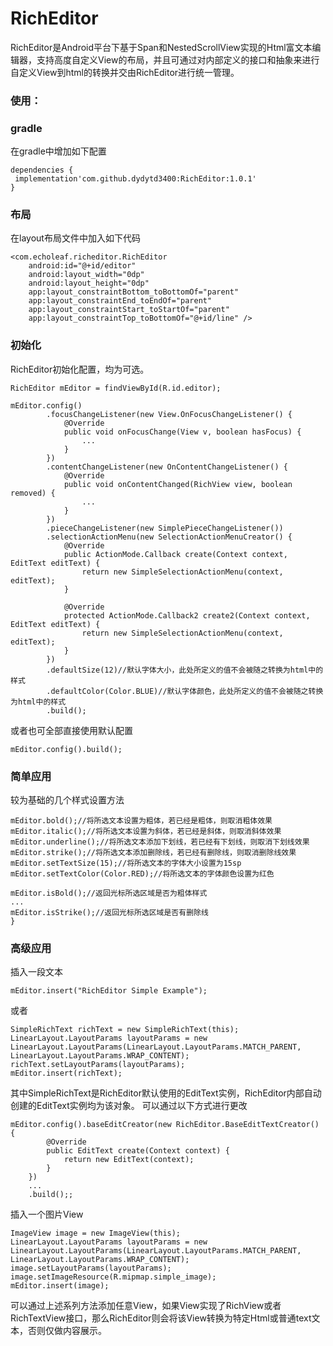 # RichEditor
RichEditor是Android平台下基于Span和NestedScrollView实现的Html富文本编辑器，支持高度自定义View的布局，并且可通过对内部定义的接口和抽象来进行自定义View到html的转换并交由RichEditor进行统一管理。

### 使用：
### gradle
在gradle中增加如下配置
```
dependencies {
 implementation'com.github.dydytd3400:RichEditor:1.0.1'
}
```

### 布局
在layout布局文件中加入如下代码
```
<com.echoleaf.richeditor.RichEditor
    android:id="@+id/editor"
    android:layout_width="0dp"
    android:layout_height="0dp"
    app:layout_constraintBottom_toBottomOf="parent"
    app:layout_constraintEnd_toEndOf="parent"
    app:layout_constraintStart_toStartOf="parent"
    app:layout_constraintTop_toBottomOf="@+id/line" />
```

### 初始化
RichEditor初始化配置，均为可选。
```
RichEditor mEditor = findViewById(R.id.editor);

mEditor.config()
        .focusChangeListener(new View.OnFocusChangeListener() {
            @Override
            public void onFocusChange(View v, boolean hasFocus) {
                ...
            }
        })
        .contentChangeListener(new OnContentChangeListener() {
            @Override
            public void onContentChanged(RichView view, boolean removed) {
                ...
            }
        })
        .pieceChangeListener(new SimplePieceChangeListener())
        .selectionActionMenu(new SelectionActionMenuCreator() {
            @Override
            public ActionMode.Callback create(Context context, EditText editText) {
                return new SimpleSelectionActionMenu(context, editText);
            }

            @Override
            protected ActionMode.Callback2 create2(Context context, EditText editText) {
                return new SimpleSelectionActionMenu(context, editText);
            }
        })
        .defaultSize(12)//默认字体大小，此处所定义的值不会被随之转换为html中的样式
        .defaultColor(Color.BLUE)//默认字体颜色，此处所定义的值不会被随之转换为html中的样式
        .build();
```
或者也可全部直接使用默认配置
```
mEditor.config().build();
```

### 简单应用
较为基础的几个样式设置方法
```
mEditor.bold();//将所选文本设置为粗体，若已经是粗体，则取消粗体效果
mEditor.italic();//将所选文本设置为斜体，若已经是斜体，则取消斜体效果
mEditor.underline();//将所选文本添加下划线，若已经有下划线，则取消下划线效果
mEditor.strike();//将所选文本添加删除线，若已经有删除线，则取消删除线效果
mEditor.setTextSize(15);//将所选文本的字体大小设置为15sp
mEditor.setTextColor(Color.RED);//将所选文本的字体颜色设置为红色

mEditor.isBold();//返回光标所选区域是否为粗体样式
...
mEditor.isStrike();//返回光标所选区域是否有删除线
}
```
### 高级应用
插入一段文本
```
mEditor.insert("RichEditor Simple Example");
```
或者
```
SimpleRichText richText = new SimpleRichText(this);
LinearLayout.LayoutParams layoutParams = new LinearLayout.LayoutParams(LinearLayout.LayoutParams.MATCH_PARENT, LinearLayout.LayoutParams.WRAP_CONTENT);
richText.setLayoutParams(layoutParams);
mEditor.insert(richText);
```
其中SimpleRichText是RichEditor默认使用的EditText实例，RichEditor内部自动创建的EditText实例均为该对象。
可以通过以下方式进行更改
```
mEditor.config().baseEditCreator(new RichEditor.BaseEditTextCreator() {
        @Override
        public EditText create(Context context) {
            return new EditText(context);
        }
    })
    ...
    .build();;
```
插入一个图片View
```
ImageView image = new ImageView(this);
LinearLayout.LayoutParams layoutParams = new LinearLayout.LayoutParams(LinearLayout.LayoutParams.MATCH_PARENT, LinearLayout.LayoutParams.WRAP_CONTENT);
image.setLayoutParams(layoutParams);
image.setImageResource(R.mipmap.simple_image);
mEditor.insert(image);
```
可以通过上述系列方法添加任意View，如果View实现了RichView或者RichTextView接口，那么RichEditor则会将该View转换为特定Html或普通text文本，否则仅做内容展示。